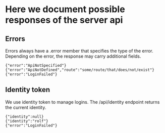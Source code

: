 # Here we document possible responses of the server api

## Errors

Errors always have a .error member that specifies the type of the error.
Depending on the error, the response may carry additional fields.

    {"error":"ApiNotSpecified"}
    {"error":"ApiNotDefined","route":"some/route/that/does/not/exist"}
    {"error":"LoginFailed"}

## Identity token

We use identity token to manage logins. The /api/identity endpoint returns the current identity.

    {"identity":null}
    {"identity":"rolf"}
    {"error":"LoginFailed"}